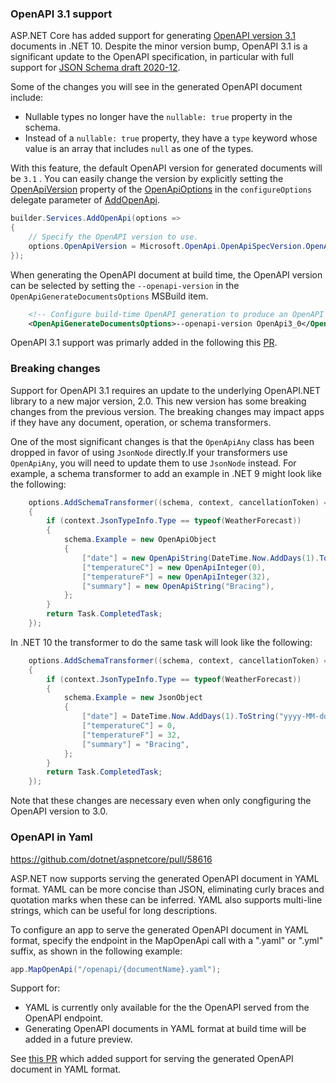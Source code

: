 ### OpenAPI 3.1 support


ASP.NET Core has added support for generating [OpenAPI version 3.1] documents in .NET 10.
Despite the minor version bump, OpenAPI 3.1 is a significant update to the OpenAPI specification,
in particular with full support for [JSON Schema draft 2020-12].

[OpenAPI version 3.1]: https://spec.openapis.org/oas/v3.1.1.html
[JSON Schema draft 2020-12]: https://json-schema.org/specification-links#2020-12

Some of the changes you will see in the generated OpenAPI document include:

- Nullable types no longer have the `nullable: true` property in the schema.
- Instead of a `nullable: true` property, they have a `type` keyword whose value is an array that includes `null` as one of the types.

With this feature, the default OpenAPI version for generated documents will be `3.1` . You can easily change the version
by explicitly setting the [OpenApiVersion](/dotnet/api/microsoft.aspnetcore.openapi.openapioptions.openapiversion?view=aspnetcore-9.0) property of the [OpenApiOptions](/dotnet/api/microsoft.aspnetcore.openapi.openapioptions?view=aspnetcore-9.0) in the `configureOptions` delegate parameter of [AddOpenApi](/dotnet/api/microsoft.extensions.dependencyinjection.openapiservicecollectionextensions.addopenapi?view=aspnetcore-9.0).

```csharp
builder.Services.AddOpenApi(options =>
{
    // Specify the OpenAPI version to use.
    options.OpenApiVersion = Microsoft.OpenApi.OpenApiSpecVersion.OpenApi3_0;
});
```

When generating the OpenAPI document at build time, the OpenAPI version can be selected by setting the `--openapi-version` in the `OpenApiGenerateDocumentsOptions` MSBuild item.

```xml
    <!-- Configure build-time OpenAPI generation to produce an OpenAPI 3.0 document. -->
    <OpenApiGenerateDocumentsOptions>--openapi-version OpenApi3_0</OpenApiGenerateDocumentsOptions>
```

OpenAPI 3.1 support was primarly added in the following this [PR](https://github.com/dotnet/aspnetcore/pull/59480).


### Breaking changes

Support for OpenAPI 3.1 requires an update to the underlying OpenAPI.NET library to a new major version, 2.0. This new version has some breaking changes from the previous version. The breaking changes may impact apps if they have any document, operation, or schema transformers.

One of the most significant changes is that the `OpenApiAny` class has been dropped in favor of using `JsonNode` directly.If your transformers use `OpenApiAny`, you will need to update them to use `JsonNode` instead. For example, a schema transformer to add an example in .NET 9 might look like the following:

```csharp
    options.AddSchemaTransformer((schema, context, cancellationToken) =>
    {
        if (context.JsonTypeInfo.Type == typeof(WeatherForecast))
        {
            schema.Example = new OpenApiObject
            {
                ["date"] = new OpenApiString(DateTime.Now.AddDays(1).ToString("yyyy-MM-dd")),
                ["temperatureC"] = new OpenApiInteger(0),
                ["temperatureF"] = new OpenApiInteger(32),
                ["summary"] = new OpenApiString("Bracing"),
            };
        }
        return Task.CompletedTask;
    });
```

In .NET 10 the transformer to do the same task will look like the following:

```csharp
    options.AddSchemaTransformer((schema, context, cancellationToken) =>
    {
        if (context.JsonTypeInfo.Type == typeof(WeatherForecast))
        {
            schema.Example = new JsonObject
            {
                ["date"] = DateTime.Now.AddDays(1).ToString("yyyy-MM-dd"),
                ["temperatureC"] = 0,
                ["temperatureF"] = 32,
                ["summary"] = "Bracing",
            };
        }
        return Task.CompletedTask;
    });
```

Note that these changes are necessary even when only congfiguring the OpenAPI version to 3.0.

### OpenAPI in Yaml

https://github.com/dotnet/aspnetcore/pull/58616

ASP.NET now supports serving the generated OpenAPI document in YAML format. YAML can be more concise than JSON, eliminating curly braces and quotation marks when these can be inferred. YAML also supports multi-line strings, which can be useful for long descriptions.

To configure an app to serve the generated OpenAPI document in YAML format, specify the endpoint in the MapOpenApi call with a ".yaml" or ".yml" suffix, as shown in the following example:

```csharp
app.MapOpenApi("/openapi/{documentName}.yaml");
```

Support for:

* YAML is currently only available for the the OpenAPI served from the OpenAPI endpoint.
* Generating OpenAPI documents in YAML format at build time will be added in a future preview.

See [this PR](https://github.com/dotnet/aspnetcore/pull/58616) which added support for serving the generated OpenAPI document in YAML format.